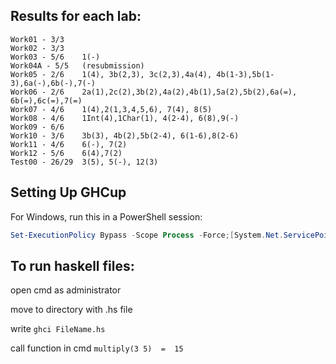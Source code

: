 ## Results for each lab:
```
Work01 - 3/3 
Work02 - 3/3
Work03 - 5/6    1(-)
Work04A - 5/5   (resubmission)
Work05 - 2/6    1(4), 3b(2,3), 3c(2,3),4a(4), 4b(1-3),5b(1-3),6a(-),6b(-),7(-)
Work06 - 2/6    2a(1),2c(2),3b(2),4a(2),4b(1),5a(2),5b(2),6a(=), 6b(=),6c(=),7(=)
Work07 - 4/6    1(4),2(1,3,4,5,6), 7(4), 8(5)
Work08 - 4/6    1Int(4),1Char(1), 4(2-4), 6(8),9(-)
Work09 - 6/6
Work10 - 3/6    3b(3), 4b(2),5b(2-4), 6(1-6),8(2-6)
Work11 - 4/6    6(-), 7(2)
Work12 - 5/6    6(4),7(2)
Test00 - 26/29  3(5), 5(-), 12(3)
```

## Setting Up GHCup

For Windows, run this in a PowerShell session: 

```powershell
Set-ExecutionPolicy Bypass -Scope Process -Force;[System.Net.ServicePointManager]::SecurityProtocol = [System.Net.ServicePointManager]::SecurityProtocol -bor 3072; try { & ([ScriptBlock]::Create((Invoke-WebRequest https://www.haskell.org/ghcup/sh/bootstrap-haskell.ps1 -UseBasicParsing))) -Interactive -DisableCurl } catch { Write-Error $_ }
```

## To run haskell files:

open cmd as administrator

move to directory with .hs file

write ```ghci FileName.hs```

call function in cmd ```multiply(3 5)  =  15```
